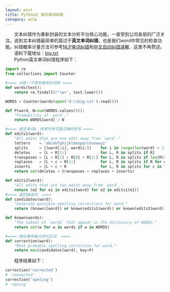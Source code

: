 ```yaml
---
layout: post
title: Python之 英文单词纠错
category: anlp
---
```

&emsp;&emsp;文本纠错作为重新封装的文本分析平台核心功能，一直受到公司各层的广泛关注。说到文本纠错最简单的莫过于**英文单词纠错**，也是我们word中常见的检查功能。纠错概率计量方法可参考[NLP单词纠错](https://blog.csdn.net/qq_27879381/article/details/63351483)和[中文自动纠错讲解](https://github.com/PengheLiu/Cn_Speck_Checker)，这里不再赘述。                  
&emsp;&emsp;语料下载地址：[big.txt](https://github.com/carrylaw/Archive/blob/master/NLP%E6%96%87%E4%BB%B6%E5%A4%B9/big.txt)              
&emsp;&emsp;Python英文单词纠错程序如下：     
```python
import re
from collections import Counter

#==== 训练一个带有概率的词库 ====
def words(text): 
    return re.findall(r'\w+', text.lower())

WORDS = Counter(words(open('d:\\big.txt').read()))

def P(word, N=sum(WORDS.values())): 
    "Probability of `word`."
    return WORDS[word] / N

#==== 给定单词A，枚举所有可能正确的拼写 ====
def edits1(word):
    "All edits that are one edit away from `word`."
    letters    = 'abcdefghijklmnopqrstuvwxyz'
    splits     = [(word[:i], word[i:])    for i in range(len(word) + 1)]
    deletes    = [L + R[1:]               for L, R in splits if R]
    transposes = [L + R[1] + R[0] + R[2:] for L, R in splits if len(R)>1]
    replaces   = [L + c + R[1:]           for L, R in splits if R for c in letters]
    inserts    = [L + c + R               for L, R in splits for c in letters]
    return set(deletes + transposes + replaces + inserts)

def edits2(word): 
    "All edits that are two edits away from `word`."
    return (e2 for e1 in edits1(word) for e2 in edits1(e1))
#==== 返回候选词  ====
def candidates(word): 
    "Generate possible spelling corrections for word."
    return (known([word]) or known(edits1(word)) or known(edits2(word)) or [word])

def known(words): 
    "The subset of `words` that appear in the dictionary of WORDS."
    return set(w for w in words if w in WORDS)

#==== 输出概率最大的纠正词  ====
def correction(word): 
    "Most probable spelling correction for word."
    return max(candidates(word), key=P)
```

&emsp;&emsp;程序结果如下：        
```python
correction('corrected')
# 'connected'
correction('speling')
# 'seeing'
```